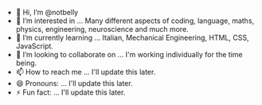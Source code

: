 - 👋 Hi, I’m @notbelly
- 👀 I’m interested in ... Many different aspects of coding, language, maths, physics, engineering, neuroscience and much more.
- 🌱 I’m currently learning ... Italian, Mechanical Engineering, HTML, CSS, JavaScript.
- 💞️ I’m looking to collaborate on ... I'm working individually for the time being.
- 📫 How to reach me ... I'll update this later.
- 😄 Pronouns: ... I'll update this later.
- ⚡ Fun fact: ... I'll update this later.

<!---
notbelly/notbelly is a ✨ special ✨ repository because its `README.md` (this file) appears on your GitHub profile.
You can click the Preview link to take a look at your changes.
--->
